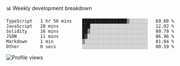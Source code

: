 📊 Weekly development breakdown
<!--START_SECTION:waka-->

```text
TypeScript   1 hr 56 mins    █████████████████▒░░░░░░░   69.60 %
JavaScript   20 mins         ███░░░░░░░░░░░░░░░░░░░░░░   12.02 %
Solidity     16 mins         ██▒░░░░░░░░░░░░░░░░░░░░░░   09.79 %
JSON         11 mins         █▓░░░░░░░░░░░░░░░░░░░░░░░   06.96 %
Markdown     1 min           ▒░░░░░░░░░░░░░░░░░░░░░░░░   01.04 %
Other        0 secs          ░░░░░░░░░░░░░░░░░░░░░░░░░   00.59 %
```

<!--END_SECTION:waka-->

<img src="https://gpvc.arturio.dev/iqbalfasri" alt="Profile views"/>
